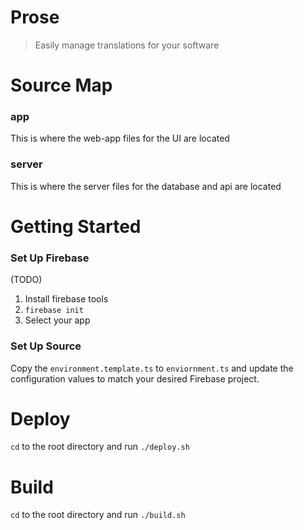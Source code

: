 # Prose

> Easily manage translations for your software

# Source Map

### app

This is where the web-app files for the UI are located

### server

This is where the server files for the database and api are located

# Getting Started

### Set Up Firebase

(TODO)

1) Install firebase tools
2) `firebase init` 
3) Select your app


### Set Up Source

Copy the `environment.template.ts` to `enviornment.ts` and update the configuration values to match your desired Firebase project.

# Deploy

`cd` to the root directory and run `./deploy.sh`

# Build

`cd` to the root directory and run `./build.sh`

